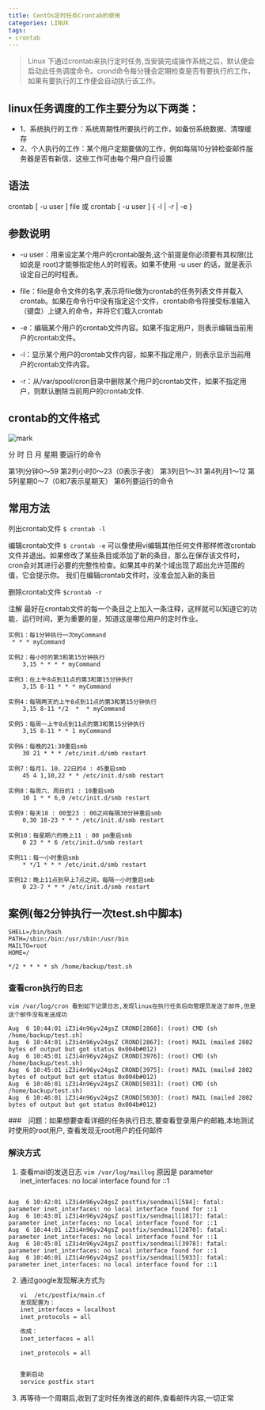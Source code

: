 ```yaml
---
title: CentOs定时任务Crontab的使用
categories: LINUX
tags:
- crontab
---
```

>  Linux 下通过crontab来执行定时任务,当安装完成操作系统之后，默认便会启动此任务调度命令。crond命令每分锺会定期检查是否有要执行的工作，如果有要执行的工作便会自动执行该工作。


## linux任务调度的工作主要分为以下两类：

- 1、系统执行的工作：系统周期性所要执行的工作，如备份系统数据、清理缓存
- 2、个人执行的工作：某个用户定期要做的工作，例如每隔10分钟检查邮件服务器是否有新信，这些工作可由每个用户自行设置

## 语法
crontab [ -u user ] file
或
crontab [ -u user ] { -l | -r | -e }

## 参数说明
* -u user：用来设定某个用户的crontab服务,这个前提是你必须要有其权限(比如说是 root)才能够指定他人的时程表。如果不使用 -u user 的话，就是表示设定自己的时程表。

* file：file是命令文件的名字,表示将file做为crontab的任务列表文件并载入crontab。如果在命令行中没有指定这个文件，crontab命令将接受标准输入（键盘）上键入的命令，并将它们载入crontab

* -e：编辑某个用户的crontab文件内容。如果不指定用户，则表示编辑当前用户的crontab文件。
* -l：显示某个用户的crontab文件内容，如果不指定用户，则表示显示当前用户的crontab文件内容。

* -r：从/var/spool/cron目录中删除某个用户的crontab文件，如果不指定用户，则默认删除当前用户的crontab文件.

## crontab的文件格式
![mark](http://blog.sjjtcloud.com/blog/20190806/6dVEtGXqD2FO.png?imageslim)

<!-- more -->

分 时 日 月 星期 要运行的命令

第1列分钟0～59
第2列小时0～23（0表示子夜）
第3列日1～31
第4列月1～12
第5列星期0～7（0和7表示星期天）
第6列要运行的命令

## 常用方法

列出crontab文件
`$ crontab -l `

编辑crontab文件
`$ crontab -e`
可以像使用vi编辑其他任何文件那样修改crontab文件并退出。如果修改了某些条目或添加了新的条目，那么在保存该文件时， cron会对其进行必要的完整性检查。如果其中的某个域出现了超出允许范围的值，它会提示你。 我们在编辑crontab文件时，没准会加入新的条目

删除crontab文件
`$crontab -r`

注解
最好在crontab文件的每一个条目之上加入一条注释，这样就可以知道它的功能、运行时间，更为重要的是，知道这是哪位用户的定时作业。

```
实例1：每1分钟执行一次myCommand
 * * * myCommand

实例2：每小时的第3和第15分钟执行
	3,15 * * * * myCommand
	
实例3：在上午8点到11点的第3和第15分钟执行
	3,15 8-11 * * * myCommand

实例4：每隔两天的上午8点到11点的第3和第15分钟执行
	3,15 8-11 */2  *  * myCommand

实例5：每周一上午8点到11点的第3和第15分钟执行
	3,15 8-11 * * 1 myCommand

实例6：每晚的21:30重启smb
	30 21 * * * /etc/init.d/smb restart

实例7：每月1、10、22日的4 : 45重启smb
	45 4 1,10,22 * * /etc/init.d/smb restart

实例8：每周六、周日的1 : 10重启smb
	10 1 * * 6,0 /etc/init.d/smb restart

实例9：每天18 : 00至23 : 00之间每隔30分钟重启smb
	0,30 18-23 * * * /etc/init.d/smb restart

实例10：每星期六的晚上11 : 00 pm重启smb
	0 23 * * 6 /etc/init.d/smb restart

实例11：每一小时重启smb
	* */1 * * * /etc/init.d/smb restart

实例12：晚上11点到早上7点之间，每隔一小时重启smb
	0 23-7 * * * /etc/init.d/smb restart

```


## 案例(每2分钟执行一次test.sh中脚本)
```
SHELL=/bin/bash
PATH=/sbin:/bin:/usr/sbin:/usr/bin
MAILTO=root
HOME=/

*/2 * * * * sh /home/backup/test.sh

```
### 查看cron执行的日志
```
vim /var/log/cron 看到如下记录日志,发现linux在执行任务后向管理员发送了邮件,但是这个邮件没有发送成功
```

```
Aug  6 10:44:01 iZ3i4n96yv24gsZ CROND[2868]: (root) CMD (sh /home/backup/test.sh)
Aug  6 10:44:01 iZ3i4n96yv24gsZ CROND[2867]: (root) MAIL (mailed 2802 bytes of output but got status 0x004b#012)
Aug  6 10:45:01 iZ3i4n96yv24gsZ CROND[3976]: (root) CMD (sh /home/backup/test.sh)
Aug  6 10:45:01 iZ3i4n96yv24gsZ CROND[3975]: (root) MAIL (mailed 2802 bytes of output but got status 0x004b#012)
Aug  6 10:46:01 iZ3i4n96yv24gsZ CROND[5031]: (root) CMD (sh /home/backup/test.sh)
Aug  6 10:46:01 iZ3i4n96yv24gsZ CROND[5030]: (root) MAIL (mailed 2802 bytes of output but got status 0x004b#012)
```

###　问题：如果想要查看详细的任务执行日志,要查看登录用户的邮箱,本地测试时使用的root用户, 查看发现无root用户的任何邮件

### 解決方式
1. 查看mail的发送日志 `vim /var/log/maillog`  原因是 parameter inet_interfaces: no local interface found for ::1
```

Aug  6 10:42:01 iZ3i4n96yv24gsZ postfix/sendmail[584]: fatal: parameter inet_interfaces: no local interface found for ::1
Aug  6 10:43:01 iZ3i4n96yv24gsZ postfix/sendmail[1817]: fatal: parameter inet_interfaces: no local interface found for ::1
Aug  6 10:44:01 iZ3i4n96yv24gsZ postfix/sendmail[2870]: fatal: parameter inet_interfaces: no local interface found for ::1
Aug  6 10:45:01 iZ3i4n96yv24gsZ postfix/sendmail[3978]: fatal: parameter inet_interfaces: no local interface found for ::1
Aug  6 10:46:01 iZ3i4n96yv24gsZ postfix/sendmail[5033]: fatal: parameter inet_interfaces: no local interface found for ::1

```

2. 通过google发现解决方式为

   ```xml
   vi  /etc/postfix/main.cf
   发现配置为：
   inet_interfaces = localhost
   inet_protocols = all
   
   改成：
   inet_interfaces = all
   
   inet_protocols = all
   
   
   重新启动
   service postfix start
   
   ```

3. 再等待一个周期后,收到了定时任务推送的邮件,查看邮件内容,一切正常
